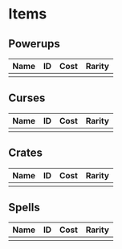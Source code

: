 # Items

## Powerups

| Name | ID | Cost | Rarity |
| :--- | :--- | :--- | :--- |
|  |  |  |  |

## Curses

| Name | ID | Cost | Rarity |
| :--- | :--- | :--- | :--- |
|  |  |  |  |

## Crates

| Name | ID | Cost | Rarity |
| :--- | :--- | :--- | :--- |
|  |  |  |  |

## Spells

| Name | ID | Cost | Rarity |
| :--- | :--- | :--- | :--- |
|  |  |  |  |

